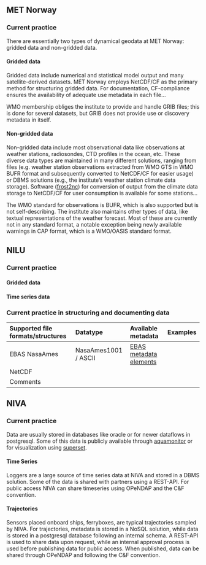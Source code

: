 
##  MET Norway

### Current practice
There are essentially two types of dynamical geodata at MET Norway: gridded data and non-gridded data.

#### Gridded data
Gridded data include numerical and statistical model output and many satellite-derived datasets. MET Norway employs NetCDF/CF as the primary method for structuring gridded data. For documentation, CF-compliance ensures the availability of adequate use metadata in each file... 

WMO membership obliges the institute to provide and handle GRIB files; this is done for several datasets, but GRIB does not provide use or discovery metadata in itself.

#### Non-gridded data
Non-gridded data include most observational data like observations at weather stations, radiosondes, CTD profiles in the ocean, etc. These diverse data types are maintained in many different solutions, ranging from files (e.g. weather station observations extracted from WMO GTS in WMO BUFR format and subsequently converted to NetCDF/CF for easier usage) or DBMS solutions (e.g., the institute’s weather station climate data storage). Software ([frost2nc](https://github.com/metno/frost2nc)) for conversion of output from the climate data storage to NetCDF/CF for user consumption is available for some stations... 

The WMO standard for observations is BUFR, which is also supported but is not self-describing. The institute also maintains other types of data, like textual representations of the weather forecast. Most of these are currently not in any standard format, a notable exception being newly available warnings in CAP format, which is a WMO/OASIS standard format.

## NILU
### Current practice


#### Gridded data

#### Time series data


### Current practice in structuring and documenting data

|Supported file formats/structures |Datatype |Available metadata |Examples|
|:----|:----|:----|:----|
|EBAS NasaAmes | NasaAmes1001 / ASCII | [EBAS metadata elements](https://ebas-submit.nilu.no/templates/comments/ebas_metadata_elements) | |
|NetCDF| | | |
|Comments| | | |


## NIVA

### Current practice

Data are usually stored in databases like oracle or for newer dataflows in postgresql. Some of this data is publicly available through [aquamonitor](https://aquamonitor.niva.no) or for visualization using [superset](https://superset.p.niva.no). 

#### Time Series

Loggers are a large source of time series data at NIVA and stored in a DBMS solution. Some of the data is shared with partners using a REST-API. For public access NIVA can share timeseries using OPeNDAP and the C&F convention.

#### Trajectories

Sensors placed onboard ships, ferryboxes, are typical trajectories sampled by NIVA. For trajectories, metadata is stored in a NoSQL solution, while data is stored in a postgresql database following an internal schema. A REST-API is used to share data upon request, while an internal approval process is used before publishing data for public access. When published, data can be shared through OPeNDAP and following the C&F convention. 
